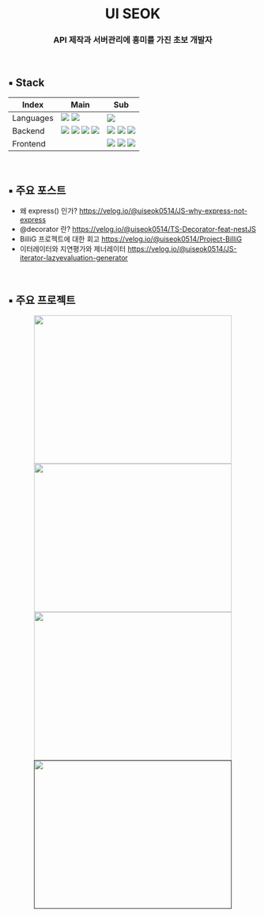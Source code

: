 
# <div align="center">UI SEOK</div>

### <div align="center">API 제작과 서버관리에 흥미를 가진 초보 개발자</div>
<br/>

## ▪️ Stack
| Index | Main | Sub |
|---|---|---|
| Languages | <img src="https://img.shields.io/badge/JavaScript-F7DF1E?style=for-the-badge&logo=javascript&logoColor=white"/>  <img src="https://img.shields.io/badge/TypeScript-3178C6?style=for-the-badge&logo=TypeScript&logoColor=white"> |<img src="https://img.shields.io/badge/Java-007396?style=for-the-badge&logo=OpenJDK&logoColor=white"/> |
| Backend | <img src="https://img.shields.io/badge/Node.js-339933?style=for-the-badge&logo=Node.js&logoColor=white"> <img src="https://img.shields.io/badge/Express-000000?style=for-the-badge&logo=Express&logoColor=white"> <img src="https://img.shields.io/badge/nestjs-E0234E?style=for-the-badge&logo=nestjs&logoColor=white"> <img src="https://img.shields.io/badge/mongoDB-47A248?style=for-the-badge&logo=MongoDB&logoColor=white"> |  <img src="https://img.shields.io/badge/NGINX-009639?style=for-the-badge&logo=Nginx&logoColor=white"> <img src="https://img.shields.io/badge/PM2-2B037A?style=for-the-badge&logo=PM2&logoColor=white"> <img src="https://img.shields.io/badge/GoogleDomains-4285F4?style=for-the-badge&logo=GoogleDomains&logoColor=white"> |
| Frontend |   |  <img src="https://img.shields.io/badge/HTML5-E34F26?style=for-the-badge&logo=HTML5&logoColor=white"> <img src="https://img.shields.io/badge/CSS3-1572B6?style=for-the-badge&logo=CSS3&logoColor=white"> <img src="https://img.shields.io/badge/React-61DAFB?style=for-the-badge&logo=React&logoColor=white"> |
<br/> 

## ▪️ 주요 포스트
- 왜 express() 인가? https://velog.io/@uiseok0514/JS-why-express-not-express
- @decorator 란? https://velog.io/@uiseok0514/TS-Decorator-feat-nestJS
- BilliG 프로젝트에 대한 회고 https://velog.io/@uiseok0514/Project-BilliG
- 이터레이터와 지연평가와 제너레이터 https://velog.io/@uiseok0514/JS-iterator-lazyevaluation-generator
<br/>



## ▪️ 주요 프로젝트
<div align="center">
<a href="https://velog.io/@uiseok0514/Project-MarketPass" > <img src="https://user-images.githubusercontent.com/116103097/202356457-db68f4dd-e1dd-42c4-add2-23beebc56583.png" width="400" height="300"></a>
<a href="https://github.com/LYUHIT/ojakkyu" > <img src="https://user-images.githubusercontent.com/116103097/202667837-11dcb9e0-185b-4c0b-88fe-8725b347fac3.jpg" width="400" height="300"></a>
<a href="https://github.com/BilliG-14/BilliG-BACK.git" > <img src="https://user-images.githubusercontent.com/116103097/210710475-02c9ccf8-48af-47b2-81fa-11e9a369e648.jpeg" width="400" height="300"></a>
<a href="" > <img src="https://user-images.githubusercontent.com/116103097/202363108-38924040-7720-459e-9c94-5f46d4d4bbe1.png" width="400" height="300"></a>
</div>
